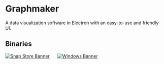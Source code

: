 # Graphmaker

A data visualization software in Electron with an easy-to-use and friendly UI.

## Binaries

[![Snap Store Banner](https://snapcraft.io/static/images/badges/en/snap-store-black.svg)](https://snapcraft.io/graphmaker) <span style="margin-left:20px;"> [![Windows Banner](https://upload.wikimedia.org/wikipedia/commons/8/87/Windows_logo_-_2021.svg)](https://updates.koyu.space/graphmaker/)

